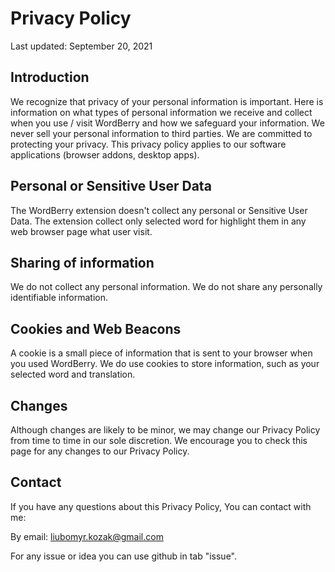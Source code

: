 # Privacy Policy

Last updated: September 20, 2021

## Introduction
We recognize that privacy of your personal information is important. Here is information on what types of personal information we receive and collect when you use / visit WordBerry and how we safeguard your information. We never sell your personal information to third parties. We are committed to protecting your privacy. This privacy policy applies to our software applications (browser addons, desktop apps).

## Personal or Sensitive User Data
The WordBerry extension doesn't collect any personal or Sensitive User Data. The extension collect only selected word for highlight them in any web browser page what user visit.

## Sharing of information
We do not collect any personal information. We do not share any personally identifiable information.

## Cookies and Web Beacons
A cookie is a small piece of information that is sent to your browser when you used WordBerry.
We do use cookies to store information, such as your selected word and translation.

## Changes
Although changes are likely to be minor, we may change our Privacy Policy from time to time in our sole discretion. We encourage you to check this page for any changes to our Privacy Policy.

## Contact
If you have any questions about this Privacy Policy, You can contact with me:

By email: liubomyr.kozak@gmail.com

For any issue or idea you can use github in tab "issue".
